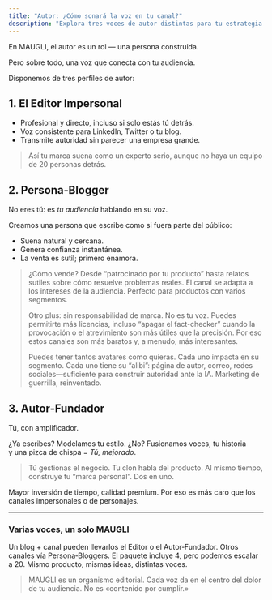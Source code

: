 ```yaml
---
title: "Autor: ¿Cómo sonará la voz en tu canal?"
description: "Explora tres voces de autor distintas para tu estrategia de contenido: el Editor profesional, el Persona-Blogger cercano o el Autor-Fundador amplificado. MAUGLI crea perfiles editoriales personalizados que conectan genuinamente con tu audiencia, transformando contenido estándar en narrativas cautivadoras que impulsan el engagement y construyen confianza."
---
```

En MAUGLI, el autor es un rol — una persona construida.

Pero sobre todo, una voz que conecta con tu audiencia.

Disponemos de tres perfiles de autor:

## 1. El Editor Impersonal

- Profesional y directo, incluso si solo estás tú detrás.
- Voz consistente para LinkedIn, Twitter o tu blog.
- Transmite autoridad sin parecer una empresa grande.

> Así tu marca suena como un experto serio, aunque no haya un equipo de 20 personas detrás.

## 2. Persona‑Blogger

No eres tú: es *tu audiencia* hablando en su voz.

Creamos una persona que escribe como si fuera parte del público:

- Suena natural y cercana.
- Genera confianza instantánea.
- La venta es sutil; primero enamora.

> ¿Cómo vende? Desde “patrocinado por tu producto” hasta relatos sutiles sobre cómo resuelve problemas reales. El canal se adapta a los intereses de la audiencia. Perfecto para productos con varios segmentos.
>
> Otro plus: sin responsabilidad de marca. No es tu voz. Puedes permitirte más licencias, incluso “apagar el fact-checker” cuando la provocación o el atrevimiento son más útiles que la precisión. Por eso estos canales son más baratos y, a menudo, más interesantes.
>
> Puedes tener tantos avatares como quieras. Cada uno impacta en su segmento. Cada uno tiene su “alibi”: página de autor, correo, redes sociales—suficiente para construir autoridad ante la IA. Marketing de guerrilla, reinventado.

## 3. Autor‑Fundador

Tú, con amplificador.

¿Ya escribes? Modelamos tu estilo. ¿No? Fusionamos voces, tu historia y una pizca de chispa = *Tú, mejorado*.

> Tú gestionas el negocio. Tu clon habla del producto. Al mismo tiempo, construye tu “marca personal”. Dos en uno.

Mayor inversión de tiempo, calidad premium. Por eso es más caro que los canales impersonales o de personajes.

---

### Varias voces, un solo MAUGLI

Un blog + canal pueden llevarlos el Editor o el Autor‑Fundador. Otros canales vía Persona‑Bloggers. El paquete incluye 4, pero podemos escalar a 20. Mismo producto, mismas ideas, distintas voces.

> MAUGLI es un organismo editorial. Cada voz da en el centro del dolor de tu audiencia. No es «contenido por cumplir.»
